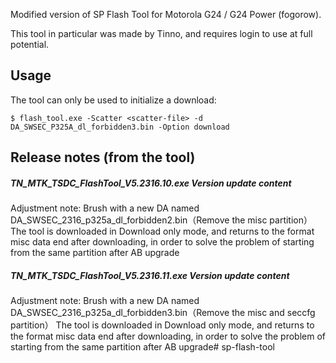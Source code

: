 Modified version of SP Flash Tool for Motorola G24 / G24 Power (fogorow). 

This tool in particular was made by Tinno, and requires login to use at full potential.

## Usage

The tool can only be used to initialize a download:

```shell
$ flash_tool.exe -Scatter <scatter-file> -d DA_SWSEC_P325A_dl_forbidden3.bin -Option download
```



## Release notes (from the tool) 
##### TN_MTK_TSDC_FlashTool_V5.2316.10.exe Version update content

Adjustment note:
	Brush with a new DA named DA_SWSEC_2316_p325a_dl_forbidden2.bin（Remove the misc partition）
	The tool is downloaded in Download only mode, and returns to the format misc data end after downloading, in order to solve 	the problem of starting from the same partition after AB upgrade

##### TN_MTK_TSDC_FlashTool_V5.2316.11.exe Version update content

Adjustment note:
	Brush with a new DA named DA_SWSEC_2316_p325a_dl_forbidden3.bin（Remove the misc and seccfg partition）
	The tool is downloaded in Download only mode, and returns to the format misc data end after downloading, in order to solve 	the problem of starting from the same partition after AB upgrade# sp-flash-tool
